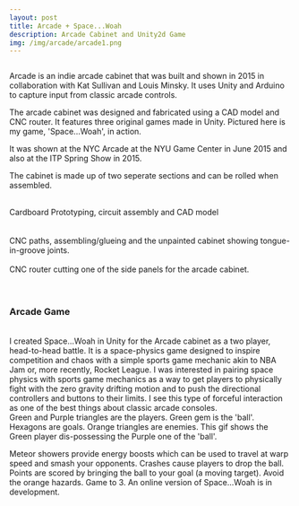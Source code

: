 ```yaml
---
layout: post
title: Arcade + Space...Woah
description: Arcade Cabinet and Unity2d Game
img: /img/arcade/arcade1.png
---
```



<img class="col one" src="{{ site.baseurl }}/img/arcade/arcade1.jpg" alt="" title="bike vis trip planner"/>



Arcade is an indie arcade cabinet that was built and shown in 2015 in collaboration with Kat Sullivan and Louis Minsky. It uses Unity and Arduino to capture input from classic arcade controls.

The arcade cabinet was designed and fabricated using a CAD model and CNC router. It features three original games made in Unity. Pictured here is my game, 'Space...Woah', in action. 

It was shown at the NYC Arcade at the NYU Game Center in June 2015 and also at the ITP Spring Show in 2015.

The cabinet is made up of two seperate sections and can be rolled when assembled.

<div class="img_row">

<img class="col one" src="{{ site.baseurl }}/img/arcade/cont.JPG" alt="" title="arcade process"/>
<img class="col one" src="{{ site.baseurl }}/img/arcade/proto.JPG" alt="" title="arcade process"/>
<img class="col one" src="{{ site.baseurl }}/img/arcade/cad1
.png" alt="" title="arcade process"/>
</div>
<div class="col three caption">
  Cardboard Prototyping, circuit assembly and CAD model
</div>
<br>
<div class="img_row">

<img class="col one" src="{{ site.baseurl }}/img/arcade/cad3.png" alt="" title="arcade process"/>
<img class="col one" src="{{ site.baseurl }}/img/arcade/assemble.jpg" alt="" title="arcade process"/>
<img class="col one" src="{{ site.baseurl }}/img/arcade/arcadeRaw.jpg" alt="" title="arcade process"/>
</div>
<div class="col three caption">
  CNC paths, assembling/glueing and the unpainted cabinet showing tongue-in-groove joints.
</div>
<br>
<div class="img_row">
  <img class="col three" src="{{ site.baseurl }}/img/arcade/router.gif" alt="" title="CNC router-ing"/>
</div>
<div class="col three caption">
  CNC router cutting one of the side panels for the arcade cabinet.
</div>
<br><br>
<h3>Arcade Game</h3>
<br>
I created Space...Woah in Unity for the Arcade cabinet as a two player, head-to-head battle. It is a space-physics game designed to inspire competition and chaos with a simple sports game mechanic akin to NBA Jam or, more recently, Rocket League. I was interested in pairing space physics with sports game mechanics as a way to get players to physically fight with the zero gravity drifting motion and to push the directional controllers and buttons to their limits. I see this type of forceful interaction as one of the best things about classic arcade consoles. 

<div class="img_row">
  <img class="col three" src="{{ site.baseurl }}/img/arcade/spaceWoah.gif" alt="" title="Game scene"/>
</div>
<div class="col three caption">
  Green and Purple triangles are the players. Green gem is the 'ball'. Hexagons are goals. Orange triangles are enemies. This gif shows the Green player dis-possessing the Purple one of the 'ball'.
</div>

Meteor showers provide energy boosts which can be used to travel at warp speed and smash your opponents. Crashes cause players to drop the ball. Points are scored by bringing the ball to your goal (a moving target). Avoid the orange hazards. Game to 3.
An online version of Space...Woah is in development. 

